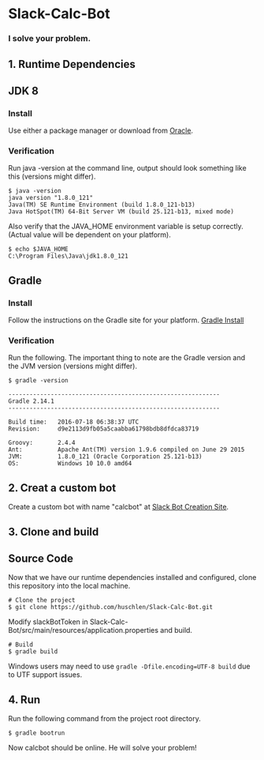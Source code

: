 # Slack-Calc-Bot
### I solve your problem.

## 1. Runtime Dependencies

## JDK 8

### Install
Use either a package manager or download from
[Oracle](http://www.oracle.com/technetwork/java/javase/downloads/jdk8-downloads-2133151.html).

### Verification
Run java -version at the command line, output should look something like this (versions might differ).

    $ java -version
    java version "1.8.0_121"
    Java(TM) SE Runtime Environment (build 1.8.0_121-b13)
    Java HotSpot(TM) 64-Bit Server VM (build 25.121-b13, mixed mode)


Also verify that the JAVA_HOME environment variable is setup correctly. (Actual value will be dependent on your platform).

    $ echo $JAVA_HOME
    C:\Program Files\Java\jdk1.8.0_121


## Gradle

### Install
Follow the instructions on the Gradle site for your platform.
[Gradle Install](https://gradle.org/install)

### Verification
Run the following.  The important thing to note are the Gradle version and the JVM version (versions might differ).

    $ gradle -version

    ------------------------------------------------------------
    Gradle 2.14.1
    ------------------------------------------------------------

    Build time:   2016-07-18 06:38:37 UTC
    Revision:     d9e2113d9fb05a5caabba61798bdb8dfdca83719

    Groovy:       2.4.4
    Ant:          Apache Ant(TM) version 1.9.6 compiled on June 29 2015
    JVM:          1.8.0_121 (Oracle Corporation 25.121-b13)
    OS:           Windows 10 10.0 amd64
    
## 2. Creat a custom bot
Create a custom bot with name "calcbot" at [Slack Bot Creation Site](https://my.slack.com/services/new/bot).

## 3. Clone and build
## Source Code
Now that we have our runtime dependencies installed and configured, clone this repository into the local machine.

    # Clone the project
    $ git clone https://github.com/huschlen/Slack-Calc-Bot.git
    
Modify slackBotToken in Slack-Calc-Bot/src/main/resources/application.properties and build.

    # Build
    $ gradle build

Windows users may need to use `gradle -Dfile.encoding=UTF-8 build` due to UTF support issues.

## 4. Run
Run the following command from the project root directory.

    $ gradle bootrun
    
Now calcbot should be online.  He will solve your problem!
